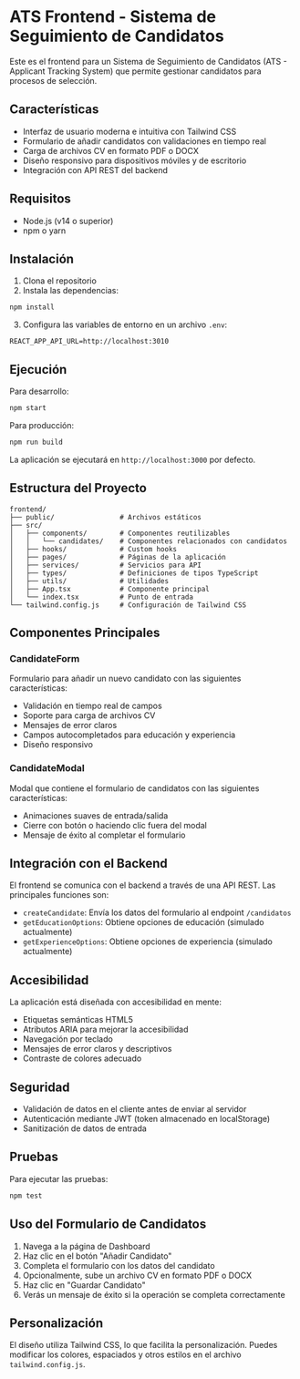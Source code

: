 # ATS Frontend - Sistema de Seguimiento de Candidatos

Este es el frontend para un Sistema de Seguimiento de Candidatos (ATS - Applicant Tracking System) que permite gestionar candidatos para procesos de selección.

## Características

- Interfaz de usuario moderna e intuitiva con Tailwind CSS
- Formulario de añadir candidatos con validaciones en tiempo real
- Carga de archivos CV en formato PDF o DOCX
- Diseño responsivo para dispositivos móviles y de escritorio
- Integración con API REST del backend

## Requisitos

- Node.js (v14 o superior)
- npm o yarn

## Instalación

1. Clona el repositorio
2. Instala las dependencias:

```bash
npm install
```

3. Configura las variables de entorno en un archivo `.env`:

```
REACT_APP_API_URL=http://localhost:3010
```

## Ejecución

Para desarrollo:

```bash
npm start
```

Para producción:

```bash
npm run build
```

La aplicación se ejecutará en `http://localhost:3000` por defecto.

## Estructura del Proyecto

```
frontend/
├── public/                # Archivos estáticos
├── src/
│   ├── components/        # Componentes reutilizables
│   │   └── candidates/    # Componentes relacionados con candidatos
│   ├── hooks/             # Custom hooks
│   ├── pages/             # Páginas de la aplicación
│   ├── services/          # Servicios para API
│   ├── types/             # Definiciones de tipos TypeScript
│   ├── utils/             # Utilidades
│   ├── App.tsx            # Componente principal
│   └── index.tsx          # Punto de entrada
└── tailwind.config.js     # Configuración de Tailwind CSS
```

## Componentes Principales

### CandidateForm

Formulario para añadir un nuevo candidato con las siguientes características:

- Validación en tiempo real de campos
- Soporte para carga de archivos CV
- Mensajes de error claros
- Campos autocompletados para educación y experiencia
- Diseño responsivo

### CandidateModal

Modal que contiene el formulario de candidatos con las siguientes características:

- Animaciones suaves de entrada/salida
- Cierre con botón o haciendo clic fuera del modal
- Mensaje de éxito al completar el formulario

## Integración con el Backend

El frontend se comunica con el backend a través de una API REST. Las principales funciones son:

- `createCandidate`: Envía los datos del formulario al endpoint `/candidatos`
- `getEducationOptions`: Obtiene opciones de educación (simulado actualmente)
- `getExperienceOptions`: Obtiene opciones de experiencia (simulado actualmente)

## Accesibilidad

La aplicación está diseñada con accesibilidad en mente:

- Etiquetas semánticas HTML5
- Atributos ARIA para mejorar la accesibilidad
- Navegación por teclado
- Mensajes de error claros y descriptivos
- Contraste de colores adecuado

## Seguridad

- Validación de datos en el cliente antes de enviar al servidor
- Autenticación mediante JWT (token almacenado en localStorage)
- Sanitización de datos de entrada

## Pruebas

Para ejecutar las pruebas:

```bash
npm test
```

## Uso del Formulario de Candidatos

1. Navega a la página de Dashboard
2. Haz clic en el botón "Añadir Candidato"
3. Completa el formulario con los datos del candidato
4. Opcionalmente, sube un archivo CV en formato PDF o DOCX
5. Haz clic en "Guardar Candidato"
6. Verás un mensaje de éxito si la operación se completa correctamente

## Personalización

El diseño utiliza Tailwind CSS, lo que facilita la personalización. Puedes modificar los colores, espaciados y otros estilos en el archivo `tailwind.config.js`.
